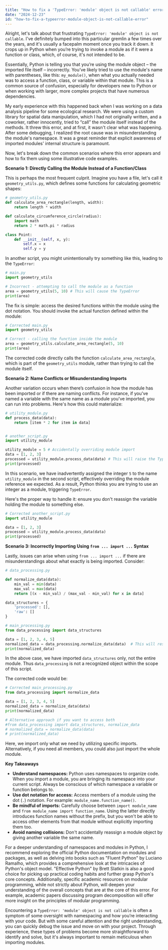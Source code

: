```yaml
---
title: "How to fix a 'TypeError: 'module' object is not callable' error?"
date: "2024-12-23"
id: "how-to-fix-a-typeerror-module-object-is-not-callable-error"
---
```


Alright, let's talk about that frustrating `TypeError: 'module' object is not callable`. I've definitely bumped into this particular gremlin a few times over the years, and it's usually a facepalm moment once you track it down. It crops up in Python when you’re trying to invoke a module as if it were a function or class, which, of course, it's not intended to be.

Essentially, Python is telling you that you’re using the module object – the imported file itself – incorrectly. You’ve likely tried to use the module's name with parentheses, like this: `my_module()`, when what you actually needed was to access a function, class, or variable within that module. This is a common source of confusion, especially for developers new to Python or when working with larger, more complex projects that have numerous dependencies.

My early experience with this happened back when I was working on a data analysis pipeline for some ecological research. We were using a custom library for spatial data manipulation, which I had not originally written, and a coworker, rather innocently, tried to “call” the module itself instead of the methods. It threw this error, and at first, it wasn't clear what was happening. After some debugging, I realized the root cause was in misunderstanding the module's namespace. It was a great reminder that explicit awareness of imported modules' internal structure is paramount.

Now, let's break down the common scenarios where this error appears and how to fix them using some illustrative code examples.

**Scenario 1: Directly Calling the Module Instead of a Function/Class**

This is perhaps the most frequent culprit. Imagine you have a file, let's call it `geometry_utils.py`, which defines some functions for calculating geometric shapes:

```python
# geometry_utils.py
def calculate_area_rectangle(length, width):
    return length * width

def calculate_circumference_circle(radius):
    import math
    return 2 * math.pi * radius

class Point:
    def __init__(self, x, y):
        self.x = x
        self.y = y
```

In another script, you might unintentionally try something like this, leading to the `TypeError`:

```python
# main.py
import geometry_utils

# Incorrect - attempting to call the module as a function
area = geometry_utils(5, 10) # This will cause the TypeError
print(area)
```

The fix is simple: access the desired functions within the module using the dot notation. You should invoke the actual function defined within the module:

```python
# Corrected main.py
import geometry_utils

# Correct - calling the function inside the module
area = geometry_utils.calculate_area_rectangle(5, 10)
print(area)
```

The corrected code directly calls the function `calculate_area_rectangle`, which is part of the `geometry_utils` module, rather than trying to call the module itself.

**Scenario 2: Name Conflicts or Misunderstanding Imports**

Another variation occurs when there’s confusion in how the module has been imported or if there are naming conflicts. For instance, if you've named a variable with the same name as a module you've imported, you can run into problems. Here's how this could materialize:

```python
# utility_module.py
def process_data(data):
    return [item * 2 for item in data]


# another_script.py
import utility_module

utility_module = 5 # Accidentally overriding module import
data = [1, 2, 3]
processed = utility_module.process_data(data) # This will raise the TypeError
print(processed)
```
In this scenario, we have inadvertently assigned the integer `5` to the name `utility_module` in the second script, effectively overriding the module reference we expected. As a result, Python thinks you are trying to use an integer as a module, triggering `TypeError`.

Here's the proper way to handle it: ensure you don't reassign the variable holding the module to something else.

```python
# Corrected another_script.py
import utility_module

data = [1, 2, 3]
processed = utility_module.process_data(data)
print(processed)
```

**Scenario 3: Incorrectly Importing Using `from ... import ...` Syntax**

Lastly, issues can arise when using `from ... import ...` if there are misunderstandings about what exactly is being imported. Consider:

```python
# data_processing.py

def normalize_data(data):
    min_val = min(data)
    max_val = max(data)
    return [(x - min_val) / (max_val - min_val) for x in data]

data_structures = {
    'processed': [],
    'raw': []
}

# main_processing.py
from data_processing import data_structures

data = [1, 2, 3, 4, 5]
normalized_data = data_processing.normalize_data(data)  # This will result in TypeError
print(normalized_data)
```

In the above case, we have imported `data_structures` only, not the entire module. Thus `data_processing` is not a recognized object within the scope of this script.

The corrected code would be:

```python
# Corrected main_processing.py
from data_processing import normalize_data

data = [1, 2, 3, 4, 5]
normalized_data = normalize_data(data)
print(normalized_data)

# Alternative approach if you want to access both
#from data_processing import data_structures, normalize_data
# normalized_data = normalize_data(data)
# print(normalized_data)
```
Here, we import only what we need by utilizing specific imports. Alternatively, if you need all members, you could also just import the whole module.

**Key Takeaways**

*   **Understand namespaces:** Python uses namespaces to organize code. When you import a module, you are bringing its namespace into your current script. Always be conscious of which namespace a variable or function belongs to.
*   **Use dot notation for access:** Access members of a module using the dot (`.`) notation. For example: `module_name.function_name()`.
*   **Be mindful of imports:** Carefully choose between `import module_name` and `from module_name import function_name`. Using the latter directly introduces function names without the prefix, but you won't be able to access other elements from that module without explicitly importing them too.
*   **Avoid naming collisions:** Don't accidentally reassign a module object by giving another variable the same name.

For a deeper understanding of namespaces and modules in Python, I recommend exploring the official Python documentation on modules and packages, as well as delving into books such as "Fluent Python" by Luciano Ramalho, which provides a comprehensive look at the intricacies of Python's object model. "Effective Python" by Brett Slatkin is also a good choice for picking up practical coding habits and further grasp Python's core concepts. Additionally, specific academic resources on modular programming, while not strictly about Python, will deepen your understanding of the overall concepts that are at the core of this error. For example, academic papers discussing program decomposition will offer more insight on the principles of modular programming.

Encountering a `TypeError: 'module' object is not callable` is often a symptom of some oversight with namespacing and how you’re interacting with your code. But with some careful attention and the right understanding, you can quickly debug the issue and move on with your project. Through experience, these types of problems become more straightforward to identify and solve, but it's always important to remain meticulous when importing modules.
